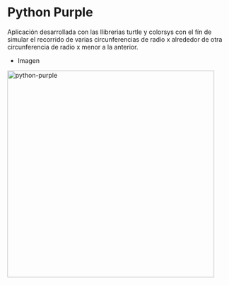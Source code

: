 # Python Purple

Aplicación desarrollada con las llibrerias turtle y colorsys con el fín de simular el recorrido de varias circunferencias de radio x alrededor de otra circunferencia de radio x menor a la anterior. 

- Imagen 

<img width="468" alt="python-purple" src="https://user-images.githubusercontent.com/94796234/192438376-1514cf11-e03f-4353-b52b-2261f3df59d4.PNG">
